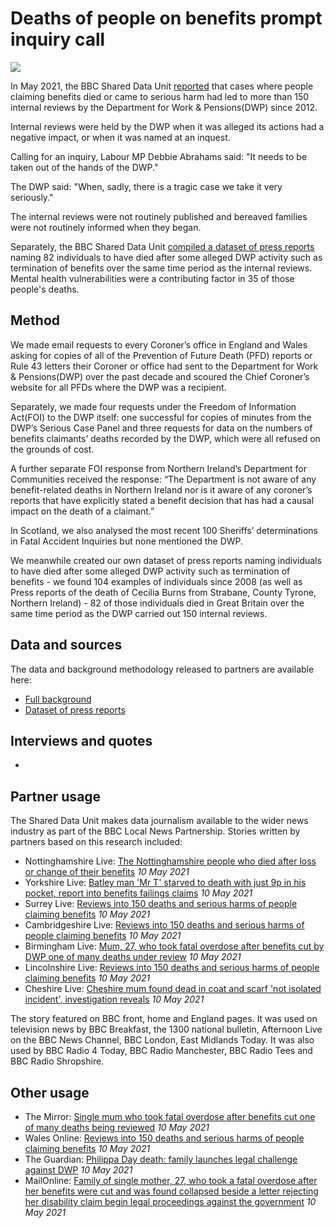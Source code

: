 # Deaths of people on benefits prompt inquiry call

![](https://ichef.bbci.co.uk/news/976/cpsprodpb/12099/production/_118418837_dwp.png)

In May 2021, the BBC Shared Data Unit [reported](https://www.bbc.co.uk/news/uk-56819727) that cases where people claiming benefits died or came to serious harm had led to more than 150 internal reviews by the Department for Work & Pensions(DWP) since 2012.

Internal reviews were held by the DWP when it was alleged its actions had a negative impact, or when it was named at an inquest.

Calling for an inquiry, Labour MP Debbie Abrahams said: "It needs to be taken out of the hands of the DWP."

The DWP said: "When, sadly, there is a tragic case we take it very seriously."

The internal reviews were not routinely published and bereaved families were not routinely informed when they began.

Separately, the BBC Shared Data Unit [compiled a dataset of press reports](https://drive.google.com/file/d/12or_c9cUspul4IWM1Tiv45tEuWSjyOzf/view?usp=sharing) naming 82 individuals to have died after some alleged DWP activity such as termination of benefits over the same time period as the internal reviews. Mental health vulnerabilities were a contributing factor in 35 of those people's deaths.


## Method

We made email requests to every Coroner’s office in England and Wales asking for copies of all of the Prevention of Future Death (PFD) reports or Rule 43 letters their Coroner or office had sent to the Department for Work & Pensions(DWP) over the past decade and scoured the Chief Coroner’s website for all PFDs where the DWP was a recipient.

Separately, we made four requests under the Freedom of Information Act(FOI) to the DWP itself: one successful for copies of minutes from the DWP’s Serious Case Panel and three requests for data on the numbers of benefits claimants’ deaths recorded by the DWP, which were all refused on the grounds of cost.

A further separate FOI response from Northern Ireland’s Department for Communities received the response: “The Department is not aware of any benefit-related deaths in Northern Ireland nor is it aware of any coroner’s reports that have explicitly stated a benefit decision that has had a causal impact on the death of a claimant.” 

In Scotland, we also analysed the most recent 100 Sheriffs’ determinations in Fatal Accident Inquiries but none mentioned the DWP.

We meanwhile created our own dataset of press reports naming individuals to have died after some alleged DWP activity such as termination of benefits - we found 104 examples of individuals since 2008 (as well as Press reports of the death of Cecilia Burns from Strabane, County Tyrone, Northern Ireland) - 82 of those individuals died in Great Britain over the same time period as the DWP carried out 150 internal reviews. 

## Data and sources

The data and background methodology released to partners are available here:
* [Full background](https://docs.google.com/document/d/1xm4jbi5bB1ONy0LHLCmAV4xVNJCM47a38ued_wtLyuY/edit?usp=sharing)
* [Dataset of press reports](https://drive.google.com/file/d/12or_c9cUspul4IWM1Tiv45tEuWSjyOzf/view?usp=sharing)

## Interviews and quotes

* 

## Partner usage

The Shared Data Unit makes data journalism available to the wider news industry as part of the BBC Local News Partnership.
Stories written by partners based on this research included:

* Nottinghamshire Live: [The Nottinghamshire people who died after loss or change of their benefits](https://www.nottinghampost.com/news/local-news/nottinghamshire-people-who-died-after-5393313.amp) *10 May 2021*
* Yorkshire Live: [Batley man 'Mr T' starved to death with just 9p in his pocket, report into benefits failings claims](https://www.examinerlive.co.uk/news/west-yorkshire-news/batley-man-mr-t-starved-20554513) *10 May 2021*
* Surrey Live: [Reviews into 150 deaths and serious harms of people claiming benefits](https://www.getsurrey.co.uk/news/uk-world-news/reviews-150-deaths-serious-harms-20561241) *10 May 2021*
* Cambridgeshire Live: [Reviews into 150 deaths and serious harms of people claiming benefits](https://www.cambridge-news.co.uk/news/uk-world-news/reviews-150-deaths-serious-harms-20561241) *10 May 2021*
* Birmingham Live: [Mum, 27, who took fatal overdose after benefits cut by DWP one of many deaths under review](https://www.birminghammail.co.uk/news/midlands-news/mum-27-who-took-fatal-20561761) *10 May 2021*
* Lincolnshire Live: [Reviews into 150 deaths and serious harms of people claiming benefits](https://www.lincolnshirelive.co.uk/news/uk-world-news/reviews-150-deaths-serious-harms-5394649) *10 May 2021*
* Cheshire Live: [Cheshire mum found dead in coat and scarf 'not isolated incident', investigation reveals](https://www.cheshire-live.co.uk/news/chester-cheshire-news/cheshire-mum-found-dead-coat-20561915) *10 May 2021*

The story featured on BBC front, home and England pages. It was used on television news by BBC Breakfast, the 1300 national bulletin, Afternoon Live on the BBC News Channel, BBC London, East Midlands Today. It was also used by BBC Radio 4 Today, BBC Radio Manchester, BBC Radio Tees and BBC Radio Shropshire.

## Other usage

* The Mirror: [Single mum who took fatal overdose after benefits cut one of many deaths being reviewed](https://www.mirror.co.uk/news/uk-news/single-mum-who-took-fatal-24068481) *10 May 2021*
* Wales Online: [Reviews into 150 deaths and serious harms of people claiming benefits](https://www.walesonline.co.uk/news/uk-news/reviews-150-deaths-serious-harms-20561241) *10 May 2021*
* The Guardian: [Philippa Day death: family launches legal challenge against DWP](https://www.theguardian.com/society/2021/may/10/philippa-day-death-family-legal-challenge-against-dwp) *10 May 2021*
* MailOnline: [Family of single mother, 27, who took a fatal overdose after her benefits were cut and was found collapsed beside a letter rejecting her disability claim begin legal proceedings against the government](https://www.dailymail.co.uk/news/article-9561391/Family-single-mother-27-took-fatal-overdose-benefits-cut-begin-legal-proceedings.html) *10 May 2021* 
